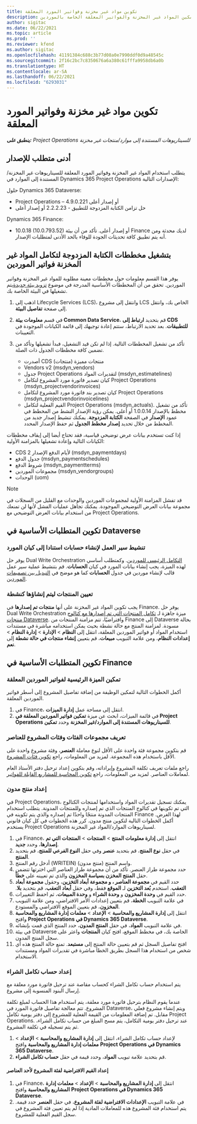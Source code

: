 ```yaml
---
title: تكوين مواد غير مخزنة وفواتير المورد المعلقة
description: يوضح هذا الموضوع كيفية تمكين المواد غير المخزنة والفواتير المعلقة الخاصة بالموردين.
author: sigitac
ms.date: 06/22/2021
ms.topic: article
ms.prod: ''
ms.reviewer: kfend
ms.author: sigitac
ms.openlocfilehash: 41191384c688c3b77d08a0e7990ddf0d9a48545c
ms.sourcegitcommit: 2f16c2bc7c8350676a6a380c61fffa9958db6a0b
ms.translationtype: HT
ms.contentlocale: ar-SA
ms.lasthandoff: 06/22/2021
ms.locfileid: "6293031"
---
```

# <a name="configure-non-stocked-materials-and-pending-vendor-invoices"></a>تكوين مواد غير مخزنة وفواتير المورد المعلقة

_**ينطبق على:** Project Operations للسيناريوهات المستندة إلى موارد/منتجات غير مخزنة‬_

## <a name="minimum-version-requirement"></a>أدنى متطلب للإصدار

يتطلب استخدام المواد غير المخزنة وفواتير المورد المعلقة للسيناريوهات غير المخزنة/المستندة إلى الموارد في Dynamics 365 Project Operations الإصدارات التالية:

حلول Dynamics 365 Dataverse:

- Project Operations – 4.9.0.221 أو إصدار أعلى
- حل تزامن الكتابة المزدوجة للتطبيق - 2.2.2.23 أو إصدار أعلى

Dynamics 365 Finance:
- 10.0.18 (10.0.793.52) أو إصدار أعلى. تأكد من أن بيئة Finance لديك محدثة ومن أنه يتم تطبيق كافة تحديثات الجودة للوفاء بالحد الأدنى لمتطلبات الإصدار.

## <a name="run-dual-write-maps-for-non-stocked-materials-and-vendor-invoice-integration"></a>بتشغيل مخططات الكتابة المزدوجة لتكامل المواد غير المخزنة فواتير الموردين

يوفر هذا القسم معلومات حول مخططات معينة مطلوبة للمواد غير المخزنة وفواتير الموردين. تحقق من أن المخططات الأساسية المدرجة في موضوع [تزويد بيئة جديدة](../environment/resource-provision-new-environment.md#run-project-operations-dual-write-maps)يتم تشغيلها في البيئة الخاصة بك.

1. اذهب إلى Lifecycle Services (LCS)، وانتقل إلى مشروع LCS الخاص بك، وانتقل إلى صفحة **تفاصيل البيئة**.
2. في قسم **معلومات بيئة Common Data Service**، قم بتحديد **ارتباط إلى CDS للتطبيقات**. بعد تحديد الارتباط، ستتم إعادة توجيهك إلى قائمة الكيانات الموجودة في التعيينات.
3. تأكد من تشغيل المخططات التالية. إذا لم تكن قيد التشغيل، فبدأ تشغيلها وتأكد من تضمين كافة مخططات الجدول ذات الصلة.

    - أصدرت CDS منتجات مميزة (منتجات)
    - Vendors v2 (msdyn_vendors)
    - جدول Project Operations لتقديرات المواد (msdyn_estimatelines)
    - كيان تصدير فاتورة مورد المشروع لتكامل Project Operations (msdyn_projectvendorinvoices)
    - كيان تصدير بند فاتورة مورد المشروع لتكامل Project Operations (msdyn_projectvendorinvoicelines)
    - القيم الفعلية لتكامل Project Operations (msdyn_actuals). تأكد من تشغيل مخطط بالإصدار 1.0.0.14 أو أعلى. يمكن رؤية الإصدار النشط من المخطط في عمود **الإصدار** في الصفحة **الكتابة المزدوجة**. يمكنك تنشيط إصدار جديد من المخطط من خلال تحديد **إصدار مخطط الجدول** ثم حفظ الإصدار المحدد.

إذا كنت تستخدم بيانات عرض توضيحي قياسية، فقد تحتاج أيضا إلى إيقاف مخططات الكيانات التالية وإعادة تشغيلها بالمزامنة الأولية:
  - CDS لأيام الدفع الإصدار 2 (msdyn_paymentdays)
  - جدول الدفع (msdyn_paymentschedules)
  - شروط الدفع (msdyn_paymentterms)
  - مجموعات الموردين (msdyn_vendorgroups)
  - الوحدات (uom)

> [!NOTE]
> قد تفشل المزامنة الأولية لمجموعات الموردين والوحدات مع القليل من السجلات في مجموعة بيانات العرض التوضيحي الموجودة. يمكنك تجاهل عمليات الفشل لأنها لن تمنعك من استخدام بيانات العرض التوضيحي مع Project Operations.

## <a name="configure-prerequisites-in-dataverse"></a>تكوين المتطلبات الأساسية في Dataverse

### <a name="activate-workflow-to-create-accounts-based-on-vendor-entity"></a>تنشيط سير العمل لإنشاء حسابات استنادا إلى كيان المورد

يوفر حل Dual Write Orchestration [التكامل الرئيسي للموردين](/dynamics365/fin-ops-core/dev-itpro/data-entities/dual-write/vendor-mapping). وكمتطلب أساسي لهذه الميزة، يجب إنشاء بيانات المورد في كيان **الحسابات**. قم بتنشيط عملية سير عمل قالب لإنشاء موردين في جدول **الحسابات** كما هو موضح في [التبديل بين تصميمات الموردين](/dynamics365/fin-ops-core/dev-itpro/data-entities/dual-write/vendor-switch).

### <a name="set-products-to-be-created-as-active"></a>تعيين المنتجات ليتم إنشاؤها كنشطة

يجب تكوين المواد غير المخزنة على أنها **منتجات تم إصدارها** في Finance. يوفر حل Dual Write Orchestration ميزة جاهزة لـ [تكامل المنتجات التي تم إصدارها مع كتالوج منتجات Dataverse](/dynamics365/fin-ops-core/dev-itpro/data-entities/dual-write/product-mapping). وافتراضيًا، تتم مزامنة المنتجات من Finance إلى Dataverse بحالة مسودة. لمزامنة المنتج مع حالة نشطة بحيث يمكن استخدامه مباشرة في مستندات استخدام المواد أو فواتير الموردين المعلقة، انتقل إلى **النظام** > **الإدارة** > **إدارة النظام** > **إعدادات النظام**، ومن علامة التبويب **مبيعات**، قم بتعيين **إنشاء منتجات في حالة نشطة** إلى **نعم**.

## <a name="configure-prerequisites-in-finance"></a>تكوين المتطلبات الأساسية في Finance

### <a name="enable-the-feature-key-for-pending-vendor-invoices"></a>تمكين الميزة الرئيسية لفواتير الموردين المعلقة

أكمل الخطوات التالية لتمكين الوظيفة من إضافة تفاصيل المشروع إلى أسطر فواتير الموردين المعلقة.

1. في Finance، انتقل إلى مساحة عمل **إدارة الميزات**.
2. في قائمة الميزات، ابحث عن ميزة **تمكين فواتير الموردين المعلقة في Project Operations للسيناريوهات المستندة إلى الموارد/غير المخزنة** وحدد **تمكين**.

### <a name="define-category-groups-and-project-categories-for-items"></a>تعريف مجموعات الفئات وفئات المشروع للعناصر

قم بتكوين مجموعة فئة واحدة على الأقل لنوع معاملة **العنصر**، وفئة مشروع واحدة على الأقل باستخدام هذه المجموعة. لمزيد من المعلومات، راجع [تكوين فئات المشروع](../project-accounting/configure-project-categories.md#category-groups).

راجع ملفات تعريف تكلفة المشروع وإيراداته، وقم بتكوين إعداد ترحيل دفتر الأستاذ العام لمعاملات العناصر. لمزيد من المعلومات، راجع [تكوين المحاسبة للمشاريع القابلة للفواتير](../project-accounting/configure-accounting-billable-projects.md).

### <a name="set-up-a-write-in-product"></a>إعداد منتج مدون

في Project Operations، يمكنك تسجيل تقديرات المواد واستخدامها لمنتجات الكتالوج التي تم تكوينها في كتالوج المنتجات الذي تم إصداره وللمنتجات المدونة. يتطلب استخدام المنتجات المدونة منتجًا واحدًا تم إصداره والذي يتم تكوينه في Finance لهذا الغرض. أكمل الخطوات التالية لتكوين منتج مدون. كرر هذه الخطوات في كل كيان قانوني يستخدم Project Operations لسيناريوهات الموارد/المواد غير المخزنة.

1. في Finance، انتقل إلى **إدارة معلومات المنتج** > **المنتجات** > **المنتجات التي تم إصدارها**، وحدد **جديد**.
2. في حقل **نوع المنتج**، قم بتحديد **عنصر** وفي حقل **النوع الفرعي للمنتج**، قم بتحديد **المنتج**.
3. أدخل رقم المنتج (WRITEIN) واسم المنتج (منتج مدون).
4. حدد مجموعة طراز العنصر. تأكد من أن مجموعة طراز العناصر التي اخترتها تتضمن حقل **المنتج المخزن بسياسة المخزون** والذي تم تعيينه على **خطأ**.
5. حدد القيم في **مجموعة العناصر **، و** مجموعة أبعاد التخزين**، وحقول **مجموعة أبعاد التعقب**. استخدم **بُعد التخزين** لـ **الموقع** فقط، وفي حقل **‬‏‫أبعاد التعقب**، قم بتحديد **بلا**.
6. حدد القيم في **وحدة المخزون** و **وحدة الشراء** و **وحدة المبيعات**، ثم احفظ التغييرات.
7. في علامة التبويب **الخطة**، قم بتعيين إعدادات الأمر الافتراضي، ومن علامة التبويب **المخزون**، قم بتعيين الموقع الافتراضي والمستودع.
8. انتقل إلى **إدارة المشاريع والمحاسبة** > **الإعداد** > **معلمات إدارة المشاريع والمحاسبة** وافتح **Project Operations في Dynamics 365 Dataverse**. 
9. في علامة التبويب **المواد**، في حقل **المنتج المدون**، حدد المنتج الذي قمت بإنشائه.
10. في بيئة Dataverse الخاصة بك، في مخطط الموقع، افتح كيان **المنتجات** واعثر على سجل المنتج المدون. 
11. افتح تفاصيل السجل ثم قم بتعيين حالة المنتج إلى **مستبعد**. تمنع حالة المنتج هذه أي شخص من استخدام هذا السجل بطريق الخطأ مباشرة في تقديرات المواد ومستندات الاستخدام.

### <a name="set-up-a-procurement-integration-account"></a>إعداد حساب تكامل الشراء

يتم استخدام حساب تكامل الشراء كحساب مقاصة عند ترحيل فاتورة مورد معلقة مع إرسال البنود المنسوبة إلى مشروع.

عندما يقوم النظام بترحيل فاتورة مورد معلقة، يتم استخدام هذا الحساب لمبلغ تكلفة المشروع. تتم معالجة تفاصيل فاتورة المورد في Dataverse، ويتم إنشاء مشروع فعلي مقابل. تم إضافة المعلومات من القيمة الفعلية للمشروع إلى دفتر يومية تكامل Project Operations. عند ترحيل دفتر يومية التكامل، يتم مسح المبلغ من حساب تكامل الشراء، ثم يتم تسجيله في تكلفة المشروع.

1. لإعداد حساب تكامل الشراء، انتقل إلى **إدارة المشاريع والمحاسبة** > **الإعداد** > **معلمات إدارة المشاريع والمحاسبة** وافتح **Project Operations في Dynamics 365 Dataverse**. 
2. قم بتحديد علامة تبويب **المواد**، وحدد قيمة في حقل **حساب تكامل الشراء**.

#### <a name="set-up-project-category-defaults-for-an-item"></a>إعداد القيم الافتراضية لفئة المشروع لأحد العناصر

1. في Finance، انتقل إلى **إدارة المشاريع والمحاسبة** > **الإعداد** > **معلمات إدارة المشاريع والمحاسبة** وافتح **Project Operations في Dynamics 365 Dataverse**. 
2. في علامة التبويب **الإعدادات الافتراضية لفئة المشروع**، في حقل **العنصر** حدد قيمة. يتم استخدام فئة المشروع هذه للمعاملات المادية إذا لم يتم تعيين فئة المشروع في سجل القيم الفعلية للمشروع.
